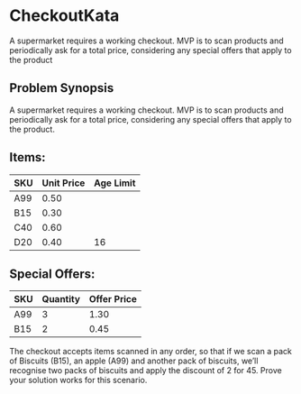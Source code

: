 # CheckoutKata
A supermarket requires a working checkout. MVP is to scan products and periodically ask for a total price, considering any special offers that apply to the product

## Problem Synopsis
A supermarket requires a working checkout. MVP is to scan products and periodically ask for a total price, considering any special offers that apply to the product.

## Items:
|SKU	|Unit Price|  Age Limit|
|-|-|-|
|A99	|0.50||
|B15	|0.30||
|C40	|0.60||
|D20	|0.40|  16|

## Special Offers:
|SKU	|Quantity	|Offer Price
|-|-|-|
|A99	|3			|1.30
|B15	|2			|0.45

The checkout accepts items scanned in any order, so that if we scan a pack of Biscuits (B15), an apple (A99) and another pack of biscuits, we’ll recognise two packs of biscuits and apply the discount of 2 for 45. Prove your solution works for this scenario.

